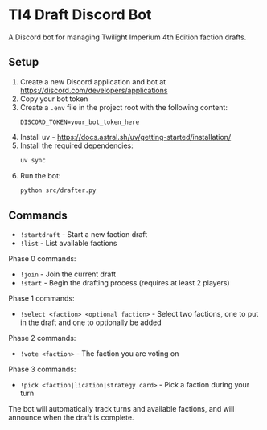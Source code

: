 # TI4 Draft Discord Bot

A Discord bot for managing Twilight Imperium 4th Edition faction drafts.

## Setup

1. Create a new Discord application and bot at https://discord.com/developers/applications
2. Copy your bot token
3. Create a `.env` file in the project root with the following content:
   ```
   DISCORD_TOKEN=your_bot_token_here
   ```
4. Install uv - https://docs.astral.sh/uv/getting-started/installation/
5. Install the required dependencies:
   ```bash
   uv sync
   ```
6. Run the bot:
   ```bash
   python src/drafter.py
   ```

## Commands

- `!startdraft` - Start a new faction draft
- `!list` - List available factions

Phase 0 commands:
- `!join` - Join the current draft
- `!start` - Begin the drafting process (requires at least 2 players)

Phase 1 commands:
- `!select <faction> <optional faction>` - Select two factions, one to put in the draft and one to optionally be added

Phase 2 commands:
- `!vote <faction>` - The faction you are voting on

Phase 3 commands:
- `!pick <faction|lication|strategy card>` - Pick a faction during your turn

The bot will automatically track turns and available factions, and will announce when the draft is complete.
